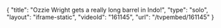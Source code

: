 {
    "title": "Ozzie Wright gets a really long barrel in Indo!",
    "type": "solo",
    "layout": "iframe-static",
    "videoId": "161145",
    "url": "\/tvpembed\/161145"
}